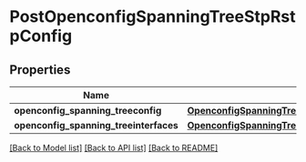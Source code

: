 # PostOpenconfigSpanningTreeStpRstpConfig

## Properties
Name | Type | Description | Notes
------------ | ------------- | ------------- | -------------
**openconfig_spanning_treeconfig** | [**OpenconfigSpanningTreeStpOpenconfigspanningtreestpRstpConfig**](OpenconfigSpanningTreeStpOpenconfigspanningtreestpRstpConfig.md) |  | [optional] 
**openconfig_spanning_treeinterfaces** | [**OpenconfigSpanningTreeStpOpenconfigspanningtreestpRstpInterfaces**](OpenconfigSpanningTreeStpOpenconfigspanningtreestpRstpInterfaces.md) |  | [optional] 

[[Back to Model list]](../README.md#documentation-for-models) [[Back to API list]](../README.md#documentation-for-api-endpoints) [[Back to README]](../README.md)


